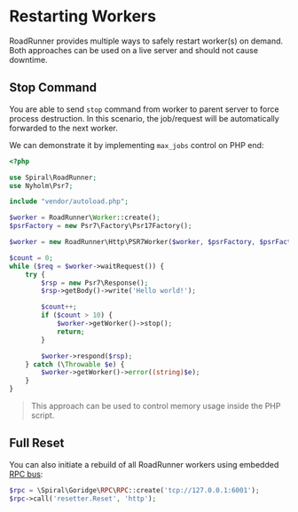 # Restarting Workers
RoadRunner provides multiple ways to safely restart worker(s) on demand. Both approaches can be used on a live server and should not cause downtime.

## Stop Command
You are able to send `stop` command from worker to parent server to force process destruction. In this scenario, 
the job/request will be automatically forwarded to the next worker.

We can demonstrate it by implementing `max_jobs` control on PHP end:

```php
<?php

use Spiral\RoadRunner;
use Nyholm\Psr7;

include "vendor/autoload.php";

$worker = RoadRunner\Worker::create();
$psrFactory = new Psr7\Factory\Psr17Factory();

$worker = new RoadRunner\Http\PSR7Worker($worker, $psrFactory, $psrFactory, $psrFactory);

$count = 0;
while ($req = $worker->waitRequest()) {
    try {
        $rsp = new Psr7\Response();
        $rsp->getBody()->write('Hello world!');

        $count++;
        if ($count > 10) {
            $worker->getWorker()->stop();
            return;
        }

        $worker->respond($rsp);
    } catch (\Throwable $e) {
        $worker->getWorker()->error((string)$e);
    }
}
```

> This approach can be used to control memory usage inside the PHP script.

## Full Reset
You can also initiate a rebuild of all RoadRunner workers using embedded [RPC bus](/beep-beep/rpc.md):

```php
$rpc = \Spiral\Goridge\RPC\RPC::create('tcp://127.0.0.1:6001');
$rpc->call('resetter.Reset', 'http');
```
